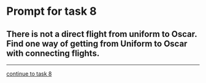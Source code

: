 # Prompt for task 8

## There is not a direct flight from uniform to Oscar. Find one way of getting from Uniform to Oscar with connecting flights.

---

[continue to task 8](./task8-t.html)
